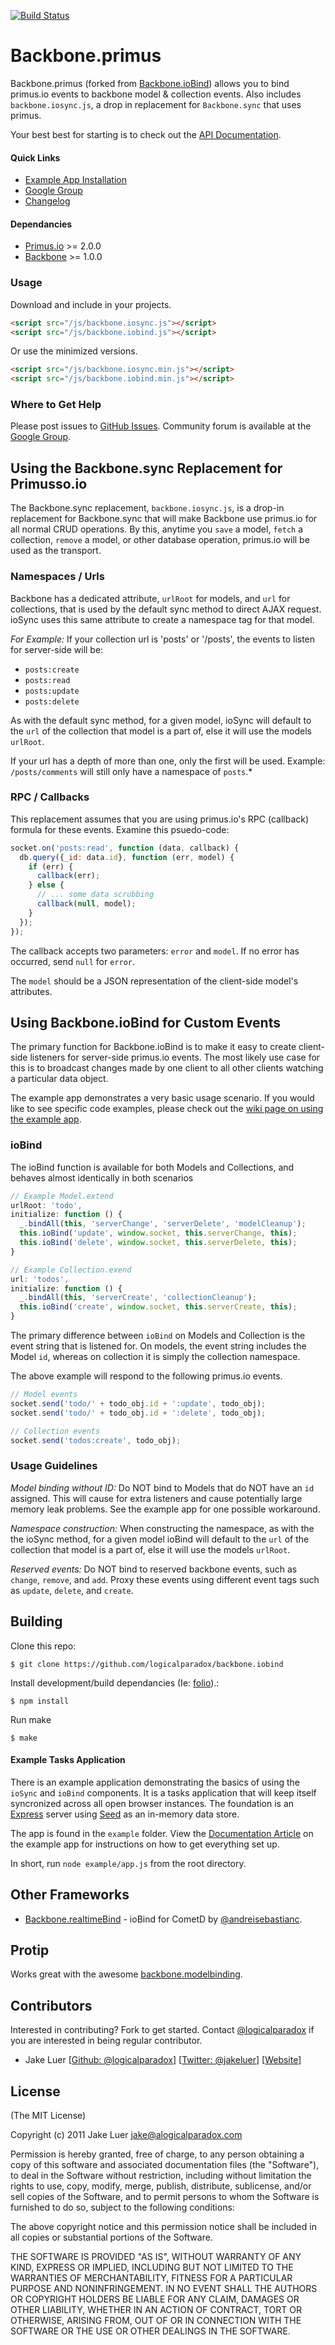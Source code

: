 [![Build Status](https://secure.travis-ci.org/Shopetti/backbone.primus.png)](http://travis-ci.org/Shopetti/backbone.primus)


# Backbone.primus

Backbone.primus (forked from [Backbone.ioBind](https://github.com/logicalparadox/backbone.iobind)) allows you to bind primus.io events to backbone model & collection events.
Also includes `backbone.iosync.js`, a drop in replacement for `Backbone.sync` that uses primus.

Your best best for starting is to check out the [API Documentation](http://alogicalparadox.com/backbone.iobind/).

#### Quick Links

* [Example App Installation](http://alogicalparadox.com/backbone.iobind/index.html#exampleapp)
* [Google Group](https://groups.google.com/group/backboneiobind)
* [Changelog](https://github.com/logicalparadox/backbone.iobind/blob/master/History.md)

#### Dependancies

* [Primus.io](https://github.com/cayasso/primus.io) >= 2.0.0
* [Backbone](http://documentcloud.github.com/backbone/) >= 1.0.0

### Usage

Download and include in your projects.

```html
<script src="/js/backbone.iosync.js"></script>
<script src="/js/backbone.iobind.js"></script>
```

Or use the minimized versions.

```html
<script src="/js/backbone.iosync.min.js"></script>
<script src="/js/backbone.iobind.min.js"></script>
```

### Where to Get Help

Please post issues to [GitHub Issues](https://github.com/Shopetti/backbone.primus/issues).
Community forum is available at the [Google Group](https://groups.google.com/group/backboneiobind).

## Using the Backbone.sync Replacement for Primusso.io

The Backbone.sync replacement, `backbone.iosync.js`, is a drop-in replacement for Backbone.sync that
will make Backbone use primus.io for all normal CRUD operations. By this, anytime you `save` a model,
`fetch` a collection, `remove` a model, or other database operation, primus.io will be used as the
transport.

### Namespaces / Urls

Backbone has a dedicated attribute, `urlRoot` for models, and `url` for collections, that is used
by the default sync method to direct AJAX request. ioSync uses this same attribute to create a
namespace tag for that model.

*For Example:* If your collection url is 'posts' or '/posts', the events to listen for server-side will be:

* `posts:create`
* `posts:read`
* `posts:update`
* `posts:delete`

As with the default sync method, for a given model, ioSync will default to the `url` of the collection
that model is a part of, else it will use the models `urlRoot`.

If your url has a depth of more than one, only the first will be used. Example: `/posts/comments` will still only have a namespace of `posts`.*

### RPC / Callbacks

This replacement assumes that you are using primus.io's RPC (callback) formula for these events.
Examine this psuedo-code:

```js
socket.on('posts:read', function (data, callback) {
  db.query({_id: data.id}, function (err, model) {
    if (err) {
      callback(err);
    } else {
      // ... some data scrubbing
      callback(null, model);
    }
  });
});
```

The callback accepts two parameters: `error` and `model`. If no error has occurred, send `null` for `error`.

The `model` should be a JSON representation of the client-side model's attributes.

## Using Backbone.ioBind for Custom Events

The primary function for Backbone.ioBind is to make it easy to create client-side listeners
for server-side primus.io events. The most likely use case for this is to broadcast changes
made by one client to all other clients watching a particular data object.

The example app demonstrates a very basic usage scenario. If you would like to see specific code
examples, please check out the
[wiki page on using the example app](http://alogicalparadox.com/backbone.iobind/index.html#exampleapp).

### ioBind

The ioBind function is available for both Models and Collections, and behaves almost identically in both scenarios

```js
// Example Model.extend
urlRoot: 'todo',
initialize: function () {
  _.bindAll(this, 'serverChange', 'serverDelete', 'modelCleanup');
  this.ioBind('update', window.socket, this.serverChange, this);
  this.ioBind('delete', window.socket, this.serverDelete, this);
}

// Example Collection.exend
url: 'todos',
initialize: function () {
  _.bindAll(this, 'serverCreate', 'collectionCleanup');
  this.ioBind('create', window.socket, this.serverCreate, this);
}
```

The primary difference between `ioBind` on Models and Collection is the event string that is listened for.
On models, the event string includes the Model `id`, whereas on collection it is simply the collection namespace.

The above example will respond to the following primus.io events.

```js
// Model events
socket.send('todo/' + todo_obj.id + ':update', todo_obj);
socket.send('todo/' + todo_obj.id + ':delete', todo_obj);

// Collection events
socket.send('todos:create', todo_obj);
```

### Usage Guidelines

*Model binding without ID:* Do NOT bind to Models that do NOT have an `id` assigned. This will cause for extra listeners
and cause potentially large memory leak problems. See the example app for one possible workaround.

*Namespace construction:* When constructing the namespace, as with the the ioSync method, for a given model ioBind
will default to the `url` of the collection that model is a part of, else it will use the models `urlRoot`.

*Reserved events:* Do NOT bind to reserved backbone events, such as `change`, `remove`, and `add`. Proxy these
events using different event tags such as `update`, `delete`, and `create`.

## Building

Clone this repo:

`$ git clone https://github.com/logicalparadox/backbone.iobind`

Install development/build dependancies (Ie: [folio](https://github.com/logicalparadox/folio)).:

`$ npm install`

Run make

`$ make`

#### Example Tasks Application

There is an example application demonstrating the basics of using the
`ioSync` and `ioBind` components. It is a tasks application that will keep itself syncronized across all open
browser instances. The foundation is an [Express](https://github.com/visionmedia/express)
server using [Seed](https://github.com/logicalparadox/seed) as an in-memory data store.

The app is found in the `example` folder.
View the [Documentation Article](http://alogicalparadox.com/backbone.iobind/index.html#exampleapp)
on the example app for instructions on how to get everything set up.

In short, run `node example/app.js` from the root directory.

## Other Frameworks

- [Backbone.realtimeBind](https://github.com/andreisebastianc/Backbone.js-Cometd-RealtimeBind) - ioBind for CometD by [@andreisebastianc](https://github.com/andreisebastianc/).

## Protip

Works great with the awesome [backbone.modelbinding](https://github.com/derickbailey/backbone.modelbinding).

## Contributors

Interested in contributing? Fork to get started. Contact [@logicalparadox](http://github.com/logicalparadox) if you are interested in being regular contributor.

* Jake Luer [[Github: @logicalparadox](http://github.com/logicalparadox)] [[Twitter: @jakeluer](http://twitter.com/jakeluer)] [[Website](http://alogicalparadox.com)]

## License

(The MIT License)

Copyright (c) 2011 Jake Luer <jake@alogicalparadox.com>

Permission is hereby granted, free of charge, to any person obtaining a copy
of this software and associated documentation files (the "Software"), to deal
in the Software without restriction, including without limitation the rights
to use, copy, modify, merge, publish, distribute, sublicense, and/or sell
copies of the Software, and to permit persons to whom the Software is
furnished to do so, subject to the following conditions:

The above copyright notice and this permission notice shall be included in
all copies or substantial portions of the Software.

THE SOFTWARE IS PROVIDED "AS IS", WITHOUT WARRANTY OF ANY KIND, EXPRESS OR
IMPLIED, INCLUDING BUT NOT LIMITED TO THE WARRANTIES OF MERCHANTABILITY,
FITNESS FOR A PARTICULAR PURPOSE AND NONINFRINGEMENT. IN NO EVENT SHALL THE
AUTHORS OR COPYRIGHT HOLDERS BE LIABLE FOR ANY CLAIM, DAMAGES OR OTHER
LIABILITY, WHETHER IN AN ACTION OF CONTRACT, TORT OR OTHERWISE, ARISING FROM,
OUT OF OR IN CONNECTION WITH THE SOFTWARE OR THE USE OR OTHER DEALINGS IN
THE SOFTWARE.
